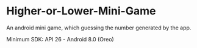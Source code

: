 # Higher-or-Lower-Mini-Game

An android mini game, which guessing the number generated by the app.

Minimum SDK: API 26 - Android 8.0 (Oreo)
